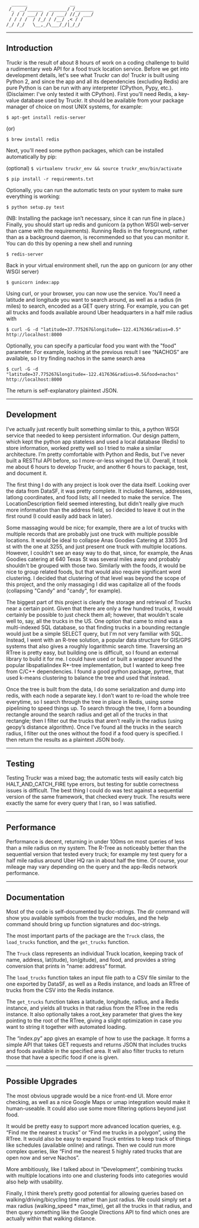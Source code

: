 ```
  ______                __       
 /_  __/______  _______/ /_______
  / / / ___/ / / / ___/ //_/ ___/
 / / / /  / /_/ / /__/ ,< / /    
/_/ /_/   \__,_/\___/_/|_/_/     
```
---------------------------------

Introduction
---------------------------------
Truckr is the result of about 8 hours of work on a coding challenge to build a rudimentary web API for a food truck location service. Before we get into development details, let's see what Truckr can do! Truckr is built using Python 2, and since the app and all its dependencies (excluding Redis) are pure Python is can be run with any interpreter (CPython, Pypy, etc.). (Disclaimer: I've only tested it with CPython). First you'll need Redis, a key-value database used by Truckr. It should be available from your package manager of choice on most UNIX systems, for example:

`$ apt-get install redis-server`

(or)

`$ brew install redis`

Next, you'll need some python packages, which can be installed automatically by pip:

(optional) `$ virtualenv truckr_env && source truckr_env/bin/activate`

`$ pip install -r requirements.txt`

Optionally, you can run the automatic tests on your system to make sure everything is working:

`$ python setup.py test`

(NB: Installing the package isn’t necessary, since it can run fine in place.) Finally, you should start up redis and gunicorn (a python WSGI web-server than came with the requirements). Running Redis in the foreground, rather than as a background daemon, is recommended so that you can monitor it. You can do this by opening a new shell and running

`$ redis-server`

Back in your virtual environment shell, run the app on gunicorn (or any other WSGI server)

`$ gunicorn index:app`

Using curl, or your browser, you can now use the service. You'll need a latitude and longitude you want to search around, as well as a radius (in miles) to search, encoded as a GET query string. For example, you can get all trucks and foods available around Uber headquarters in a half mile radius with

`$ curl -G -d "latitude=37.775267&longitude=-122.417636&radius=0.5" http://localhost:8000`

Optionally, you can specify a particular food you want with the "food" parameter. For example, looking at the previous result I see “NACHOS” are available, so I try finding nachos in the same search area

`$ curl -G -d "latitude=37.775267&longitude=-122.417636&radius=0.5&food=nachos" http://localhost:8000`

The return is self-explanatory plaintext JSON.

---------------------------------

Development
---------------------------------
I’ve actually just recently built something similar to this, a python WSGI service that needed to keep persistent information. Our design pattern, which kept the python app stateless and used a local database (Redis) to store information, worked pretty well so I tried to make a similar architecture. I’m pretty comfortable with Python and Redis, but I’ve never built a RESTful API before, so I more-or-less winged the UI. Overall, it took me about 6 hours to develop Truckr, and another 6 hours to package, test, and document it.

The first thing I do with any project is look over the data itself. Looking over the data from DataSF, it was pretty complete. It included Names, addresses, latlong coordinates, and food lists; all I needed to make the service. The LocationDescription field seemed interesting, but didn't really give much more information than the address field, so I decided to leave it out in the first round (I could easily add back in later).

Some massaging would be nice; for example, there are a lot of trucks with multiple records that are probably just one truck with multiple possible locations. It would be ideal to collapse Anas Goodies Catering at 3305 3rd st with the one at 3255, and just present one truck with multiple locations. However, I couldn't see an easy way to do that, since, for example, the Anas Goodies catering at 640 Texas St was several miles away and probably shouldn't be grouped with those two. Similarly with the foods, it would be nice to group related foods, but that would also require significant word clustering. I decided that clustering of that level was beyond the scope of this project, and the only massaging I did was capitalize all of the foods (collapsing "Candy" and "candy", for example).

The biggest part of this project is clearly the storage and retrieval of Trucks near a certain point. Given that there are only a few hundred trucks, it would certainly be possible to just check them all; however, that wouldn't scale well to, say, all the trucks in the US. One option that came to mind was a multi-indexed SQL database, so that finding trucks in a bounding rectangle would just be a simple SELECT query, but I'm not very familiar with SQL. Instead, I went with an R-tree solution, a popular data structure for GIS/GPS systems that also gives a roughly logarithmic search time. Traversing an RTree is pretty easy, but building one is difficult, so I found an external library to build it for me. I could have used or built a wrapper around the popular libspatialindex R*-tree implementation, but I wanted to keep free from C/C++ dependencies. I found a good python package, pyrtree, that used k-means clustering to balance the tree and used that instead.

Once the tree is built from the data, I do some serialization and dump into redis, with each node a separate key. I don’t want to re-load the whole tree everytime, so I search through the tree in place in Redis, using some pipelining to speed things up. To search through the tree, I form a bounding rectangle around the search radius and get all of the trucks in that rectangle; then I filter out the trucks that aren’t really in the radius (using geopy’s distance algorithm). Once I’ve found all the trucks in the search radius, I filter out the ones without the food if a food query is specified. I then return the results as a plaintext JSON body.

---------------------------------

Testing
---------------------------------
Testing Truckr was a mixed bag; the automatic tests will easily catch big HALT_AND_CATCH_FIRE type errors, but testing for subtle correctness issues is difficult. The best thing I could do was test against a sequential version of the same framework, that checked every truck. The results were exactly the same for every query that I ran, so I was satisfied.

---------------------------------

Performance
---------------------------------
Performance is decent, returning in under 100ms on most queries of less than a mile radius on my system. The R-Tree as noticeably better than the sequential version that tested every truck; for example my test query for a half mile radius around Uber HQ ran in about half the time. Of course, your mileage may vary depending on the query and the app-Redis network performance.

---------------------------------

Documentation
---------------------------------
Most of the code is self-documented by doc-strings. The dir command will show you available symbols from the truckr modules, and the help command should bring up function signatures and doc-strings.

The most important parts of the package are the `Truck` class, the `load_trucks` function, and the `get_trucks` function.

The `Truck` class represents an individual Truck location, keeping track of name, address, lat(itude), lon(gitude), and food, and provides a string conversion that prints in “name: address” format.

The `load_trucks` function takes an input file path to a CSV file similar to the one exported by DataSF, as well as a Redis instance, and loads an RTree of trucks from the CSV into the Redis instance.

The `get_trucks` function takes a latitude, longitude, radius, and a Redis instance, and yields all trucks in that radius from the RTree in the redis instance. It also optionally takes a root_key parameter that gives the key pointing to the root of the RTree, giving a slight optimization in case you want to string it together with automated loading.

The “index.py” app gives an example of how to use the package. It forms a simple API that takes GET requests and returns JSON that includes trucks and foods available in the specified area. It will also filter trucks to return those that have a specific food if one is given.

---------------------------------

Possible Upgrades
---------------------------------
The most obvious upgrade would be a nice front-end UI. More error checking, as well as a nice Google Maps or umap integration would make it human-useable. It could also use some more filtering options beyond just food.

It would be pretty easy to support more advanced location queries, e.g. “Find me the nearest x trucks” or “Find me trucks in a polygon”, using the RTree. It would also be easy to expand Truck entries to keep track of things like schedules (available online) and ratings. Then we could run more complex queries, like “Find me the nearest 5 highly rated trucks that are open now and serve Nachos”.

More ambitiously, like I talked about in “Development”, combining trucks with multiple locations into one and clustering foods into categories would also help with usability.

Finally, I think there’s pretty good potential for allowing queries based on walking/driving/bicycling time rather than just radius. We could simply set a max radius (walking_speed * max_time), get all the trucks in that radius, and then query something like the Google Directions API to find which ones are actually within that walking distance.
